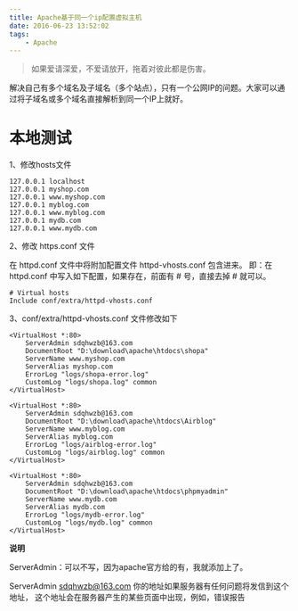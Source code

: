 ```yaml
---
title: Apache基于同一个ip配置虚拟主机
date: 2016-06-23 13:52:02
tags:
    - Apache
---
```


> 如果爱请深爱，不爱请放开，拖着对彼此都是伤害。

解决自己有多个域名及子域名（多个站点），只有一个公网IP的问题。大家可以通过将子域名或多个域名直接解析到同一个IP上就好。

<!-- more -->

# 本地测试

1、修改hosts文件

```
127.0.0.1 localhost
127.0.0.1 myshop.com
127.0.0.1 www.myshop.com
127.0.0.1 myblog.com
127.0.0.1 www.myblog.com
127.0.0.1 mydb.com
127.0.0.1 www.mydb.com
```

2、修改 https.conf 文件

在 httpd.conf 文件中将附加配置文件 httpd-vhosts.conf 包含进来。
即：在 httpd.conf 中写入如下配置，如果存在，前面有 # 号，直接去掉 # 就可以。

```
# Virtual hosts
Include conf/extra/httpd-vhosts.conf
```

3、conf/extra/httpd-vhosts.conf 文件修改如下

```
<VirtualHost *:80>
    ServerAdmin sdqhwzb@163.com
    DocumentRoot "D:\download\apache\htdocs\shopa"
    ServerName www.myshop.com
    ServerAlias myshop.com
    ErrorLog "logs/shopa-error.log"
    CustomLog "logs/shopa.log" common
</VirtualHost>

<VirtualHost *:80>
    ServerAdmin sdqhwzb@163.com
    DocumentRoot "D:\download\apache\htdocs\Airblog"
    ServerName www.myblog.com
    ServerAlias myblog.com
    ErrorLog "logs/airblog-error.log"
    CustomLog "logs/airblog.log" common
</VirtualHost>

<VirtualHost *:80>
    ServerAdmin sdqhwzb@163.com
    DocumentRoot "D:\download\apache\htdocs\phpmyadmin"
    ServerName www.mydb.com
    ServerAlias mydb.com
    ErrorLog "logs/mydb-error.log"
    CustomLog "logs/mydb.log" common
</VirtualHost>
```

**说明**

ServerAdmin：可以不写，因为apache官方给的有，我就添加上了。

ServerAdmin sdqhwzb@163.com  你的地址如果服务器有任何问题将发信到这个地址， 这个地址会在服务器产生的某些页面中出现，例如，错误报告
